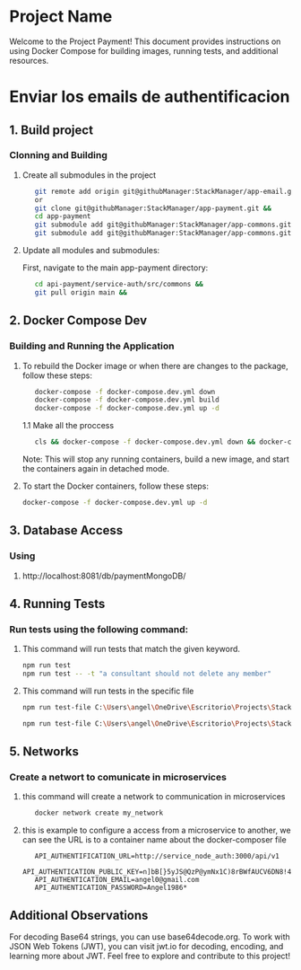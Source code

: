 # Project Name

Welcome to the Project Payment! This document provides instructions on using Docker Compose for building images, running tests, and additional resources.

# Enviar los emails de authentificacion

## 1. Build project

### Clonning and Building

1. Create all submodules in the project

   ```bash
      git remote add origin git@githubManager:StackManager/app-email.git
      or
      git clone git@githubManager:StackManager/app-payment.git &&
      cd app-payment
      git submodule add git@githubManager:StackManager/app-commons.git api-email/service-email/src/commons
      git submodule add git@githubManager:StackManager/app-commons.git api-email/manager-email/src/commons
   ```

2. Update all modules and submodules:

   First, navigate to the main app-payment directory:

   ```bash
      cd api-payment/service-auth/src/commons &&
      git pull origin main &&
   ```

## 2. Docker Compose Dev

### Building and Running the Application

1. To rebuild the Docker image or when there are changes to the package, follow these steps:

   ```bash
      docker-compose -f docker-compose.dev.yml down
      docker-compose -f docker-compose.dev.yml build
      docker-compose -f docker-compose.dev.yml up -d
   ```

   1.1 Make all the proccess

   ```bash
      cls && docker-compose -f docker-compose.dev.yml down && docker-compose -f docker-compose.dev.yml build && docker-compose -f docker-compose.dev.yml up -d
   ```

   Note: This will stop any running containers, build a new image, and start the containers again in detached mode.

2. To start the Docker containers, follow these steps:
   ```bash
   docker-compose -f docker-compose.dev.yml up -d
   ```

## 3. Database Access

### Using

1. http://localhost:8081/db/paymentMongoDB/

## 4. Running Tests

### Run tests using the following command:

1. This command will run tests that match the given keyword.

   ```bash
   npm run test
   npm run test -- -t "a consultant should not delete any member"
   ```

2. This command will run tests in the specific file

   ```bash
   npm run test-file C:\Users\angel\OneDrive\Escritorio\Projects\StackManager\app-payment\api-payment\src\services\InstitutionSubscription\__test__\client\ClientSubscriptionCalculatePayment.test.ts

   npm run test-file C:\Users\angel\OneDrive\Escritorio\Projects\StackManager\app-payment\api-payment\src\services\InstitutionSubscription\__test__\client\ClientSubscriptionUpdate.test

   ```

## 5. Networks

### Create a networt to comunicate in microservices

1. this command will create a network to communication in microservices

   ```bash
      docker network create my_network
   ```

2. this is example to configure a access from a microservice to another, we can see the URL is to a container name about the docker-composer file

   ```bahs
      API_AUTHENTIFICATION_URL=http://service_node_auth:3000/api/v1
      API_AUTHENTICATION_PUBLIC_KEY=n]bB[}5yJS@QzP@ymNx1C)8rBWfAUCV6DN8!4h%x<l+o(H
      API_AUTHENTICATION_EMAIL=angel0@gmail.com
      API_AUTHENTICATION_PASSWORD=Angel1986*
   ```

## Additional Observations

For decoding Base64 strings, you can use base64decode.org.
To work with JSON Web Tokens (JWT), you can visit jwt.io for decoding, encoding, and learning more about JWT.
Feel free to explore and contribute to this project!
